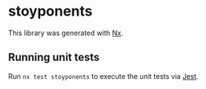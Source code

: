 # stoyponents

This library was generated with [Nx](https://nx.dev).

## Running unit tests

Run `nx test stoyponents` to execute the unit tests via [Jest](https://jestjs.io).
